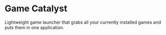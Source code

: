 # Game Catalyst
Lightweight game launcher that grabs all your currently installed games and puts them in one application.